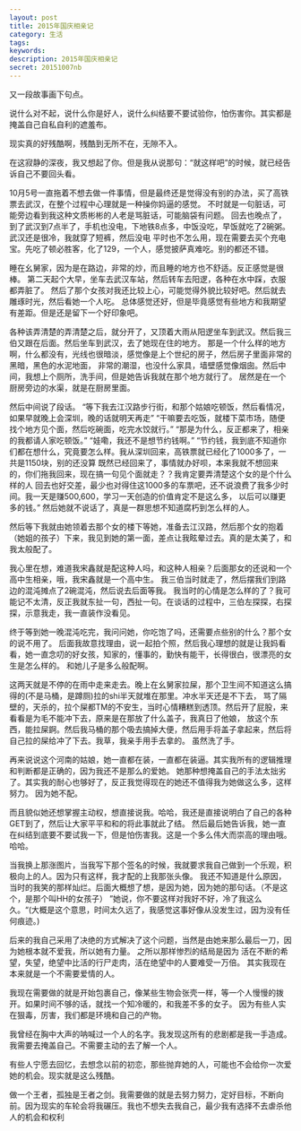 ```yaml
---
layout: post
title: 2015年国庆相亲记
category: 生活
tags: 
keywords: 
description: 2015年国庆相亲记
secret: 20151007nb
---
```




又一段故事画下句点。

说什么对不起，说什么你是好人，说什么纠结要不要试验你，怕伤害你。其实都是掩盖自己自私自利的遮羞布。

现实真的好残酷啊，残酷到无所不在，无隙不入。

在这寂静的深夜，我又想起了你。但是我从说那句：“就这样吧”的时候，就已经告诉自己不要回头看。

10月5号一直拖着不想去做一件事情，但是最终还是觉得没有别的办法，买了高铁票去武汉，在整个过程中心理就是一种操你妈逼的感觉。
不时就是一句脏话，可能旁边看到我这种文质彬彬的人老是骂脏话，可能脑袋有问题。
回去也晚点了，到了武汉到7点半了，手机也没电，下地铁8点多，中饭没吃，早饭就吃了2碗粥。武汉还是很冷，我就穿了短裤，然后没电
平时也不怎么用，现在需要去买个充电宝。先吃了顿必胜客，化了129，一个人，感觉披萨真难吃。别的都还不错。

睡在幺舅家，因为是在路边，非常的炒，而且睡的地方也不舒适。反正感觉是很棒。
第二天起个大早，坐车去武汉车站，然后转车去阳逻，各种在水中踩，衣服都弄脏了。
然后了那个女孩对我还比较上心，可能觉得外貌比较好吧。然后就去雕琢时光，然后看她一个人吃。
总体感觉还好，但是毕竟感觉有些地方和我期望有差距。但是还是留下一个好印象吧。

各种该弄清楚的弄清楚之后，就分开了，又顶着大雨从阳逻坐车到武汉。然后我三伯又跟在后面。然后坐车到武汉，去了她现在住的地方。
那是一个什么样的地方啊，什么都没有，光线也很暗淡，感觉像是上个世纪的房子，然后房子里面非常的黑暗，黑色的水泥地面，
非常的潮湿，也没什么家具，墙壁感觉像烟囱。然后中间，我想上个厕所，洗手间，但是她告诉我就在那个地方就行了。
居然是在一个厨房旁边的水渠，就是在厨房里面。

然后中间说了段话。
“等下我去江汉路步行街，和那个姑娘吃顿饭，然后看情况，如果早就晚上会深圳，晚的话就明天再走”
“干嘛要去吃饭，就楼下菜市场，随便找个地方见个面，然后吃碗面，吃完水饺就行。”
“那是为什么，反正都来了，相亲的我都请人家吃顿饭。”
“娃嘞，我还不是想节约钱啊。”
“节约钱，我到底不知道你们都在想什么，究竟要怎么样。我从深圳回来，高铁票就已经化了1000多了，一共是1150块，别的还没算
既然已经回来了，事情就办好呗，本来我就不想回来的，你们拖我回来，现在搞一句见个面就走？？我肯定要弄清楚这个女的是个什么样的人
回去也好交差，最少也对得住这1000多的车票吧，还不说浪费了我多少时间。我一天是赚500,600，学习一天创造的价值肯定不是这么多，
以后可以赚更多的钱。”
然后她就不说话了，真是一群思想不知道腐朽到怎么样的人。

然后等下我就由她领着去那个女的楼下等她，准备去江汉路，然后那个女的抱着（她姐的孩子）下来，我见到她的第一面，差点让我眩晕过去。真的是太美了，和我太般配了。

我心里在想，难道我宋鑫就是配这种人吗，和这种人相亲？后面那女的还说和一个高中生相亲，哦，我宋鑫就是一个高中生。
我三伯当时就走了，然后摆我们到路边的混沌摊点了2碗混沌，然后说去后面等我。
我当时的心情是怎么样的了？我可能记不太清，反正我就东扯一句，西扯一句。在谈话的过程中，三伯左探探，右探探，示意我走，我一直装作没看见。

终于等到她一晚混沌吃完，我问问她，你吃饱了吗，还需要点些别的什么？那个女的说不用了。
后面我故意找理由，说一起拍个照，然后我心理想的就是让我妈看看，她一直念叨的好女孩，知家的，懂事的，勤快有能干，长得很白，很漂亮的女生是怎么样的。
和她儿子是多么般配啊。

这两天就是不停的在雨中走来走去。晚上在幺舅家拉屎，那个卫生间不知道这么搞得的(不是马桶，是蹲厕)拉的shi半天就堆在那里。冲水半天还是不下去，
骂了隔壁的，天杀的，拉个屎都TM的不安生，当时心情糟糕到透顶。然后开了屁股，来看看是为毛不能冲下去，原来是在那放了什么盖子，我真日了他娘，
放这个东西，能拉屎錒。然后我马桶的那个吸去搞掉大便，然后用手将盖子拿起来，然后将自己拉的屎给冲了下去。我草，我亲手用手去拿的。
虽然洗了手。

再来说说这个河南的姑娘，她一直都在装，一直都在装逼。其实我所有的逻辑推理和判断都是正确的，因为我还不是那么的爱她。
她那种想掩盖自己的手法太拙劣了。其实我的耐心也够好了，反正我觉得现在的她还不值得我为她做这么多，这样努力。
因为她不配。

而且貌似她还想掌握主动权，想直接说我。哈哈，我还是直接说明白了自己的各种GET到了，然后让大家平平和和的将此事就此了结。
然后最后她告诉我，她一直在纠结到底要不要试我一下，但是怕伤害我。这是一个多么伟大而崇高的理由哦。
哈哈。

当我换上那涨图片，当我写下那个签名的时候，我就要求我自己做到一个乐观，积极向上的人。因为只有这样，我才配的上我那张头像。
我还不知道是什么原因，当时的我笑的那样灿烂。后面大概想了想，是因为她，因为她的那句话。（不是这个，是那个叫HH的女孩子）
”她说，你不要这样对我好不好，冷了我这么久。“(大概是这个意思，时间太久远了，我感觉这事好像从没发生过，因为没有任何痕迹。)

后来的我自己采用了决绝的方式解决了这个问题，当然是由她来那么最后一刀，因为她根本就不爱我，所以她有力量。
之所以那样惨烈的结局是因为   活在不断的希望，失望，绝望中比活的行尸走肉，活在绝望中的人要难受一万倍。
其实我现在本来就是一个不需要爱情的人。

我现在需要做的就是开始包裹自己，像某些生物会张壳一样，等一个人慢慢的拨开。如果时间不够的话，就找一个知冷暖的，和我差不多的女子。
因为有些人实在狠毒，厉害，我们都是环境和自己的产物。

我曾经在胸中大声的呐喊过一个人的名字。我发现这所有的悲剧都是我一手造成。我需要去掩盖自己。不需要主动的去了解一个人。

有些人宁愿去回忆，去想念以前的初恋，那些抛弃她的人，可能也不会给你一次爱她的机会。现实就是这么残酷。

做一个王者，孤独是王者之剑。我需要做的就是去努力努力，定好目标，不断向前。因为现实的车轮会将我碾压。我也不想失去我自己，最少我有选择不去虐杀他人的机会和权利


